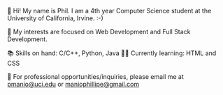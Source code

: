 👋 Hi! My name is Phil. I am a 4th year Computer Science student at the University of California, Irvine. :-) 

👀 My interests are focused on Web Development and Full Stack Development.

📚 Skills on hand: C/C++, Python, Java
👩‍💻 Currently learning: HTML and CSS

📧 For professional opportunities/inquiries, please email me at pmanio@uci.edu or maniophillipe@gmail.com
